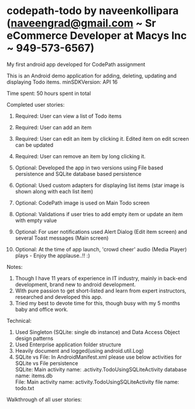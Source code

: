 # codepath-todo by naveenkollipara (naveengrad@gmail.com ~ Sr eCommerce Developer at Macys Inc ~ 949-573-6567)
My first android app developed for CodePath assignment

This is an Android demo application for adding, deleting, updating and displaying Todo items. 
minSDKVersion: API 16

Time spent: 50 hours spent in total

Completed user stories:

 1) Required: User can view a list of Todo items
 2) Required: User can add an item
 3) Required: User can edit an item by clicking it. Edited item on edit screen can be updated
 4) Required: User can remove an item by long clicking it. 
 
 5) Optional: Developed the app in two versions using File based persistence and SQLite database based persistence
 6) Optional: Used custom adapters for displaying list items (star image is shown along with each list item)
 7) Optional: CodePath image is used on Main Todo screen
 8) Optional: Validations if user tries to add empty item or update an item with empty value
 9) Optional: For user notifications used Alert Dialog (Edit item screen) and several Toast messages (Main screen)
 10) Optional: At the time of app launch, 'crowd cheer' audio (Media Player) plays - Enjoy the applause..!! :)
 
 
Notes:

 1) Though I have 11 years of experience in IT industry, mainly in back-end development, brand new to android development.
 2) With pure passion to get short-listed and learn from expert instructors, researched and developed this app.
 3) Tried my best to devote time for this, though busy with my 5 months baby and office work.
 
 Technical:
 1) Used Singleton (SQLite: single db instance) and Data Access Object design patterns
 2) Used Enterprise application folder structure
 3) Heavily document and logged(using android.util.Log)
 4) SQLite vs File: In AndroidManifest.xml please use below activities for SQLite vs File persistence        
		SQLite: 
			Main activity name: .activity.TodoUsingSQLiteActivity
			database name: items.db			
        File: 
			Main activity name: activity.TodoUsingSQLiteActivity
			file name: todo.txt

Walkthrough of all user stories:
